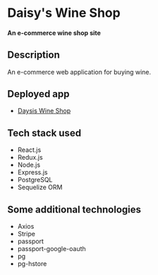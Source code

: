 # Daisy's Wine Shop

#### An e-commerce wine shop site

## Description

An e-commerce web application for buying wine. 

## Deployed app

- [Daysis Wine Shop](https://daisys-wine-shop.herokuapp.com/)


## Tech stack used

- React.js
- Redux.js
- Node.js
- Express.js
- PostgreSQL
- Sequelize ORM

## Some additional technologies

- Axios
- Stripe
- passport
- passport-google-oauth
- pg
- pg-hstore

